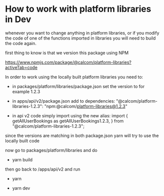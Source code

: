 # How to work with platform libraries in Dev

whenever you want to change anything in platform libraries, or if you modify the code of one of the functions imported in libraries you will need to build the code again.

first thing to know is that we version this package using NPM

https://www.npmjs.com/package/@calcom/platform-libraries?activeTab=code

In order to work using the locally built platform libraries you need to:

- in packages/platform/libraries/package.json set the version to for example 1.2.3

- in apps/api/v2/package.json add to dependencies:
    "@calcom/platform-libraries-1.2.3": "npm:@calcom/platform-libraries@1.2.3"

- in api v2 code simply import using the new alias:
    import {
        getAllUserBookings as getAllUserBookings1.2.3,
    } from "@calcom/platform-libraries-1.2.3";


since the versions are matching in both package.json yarn will try to use the locally built code

now go to packages/platform/libraries and do

- yarn build

then go back to /apps/api/v2 and run

- yarn

- yarn dev

